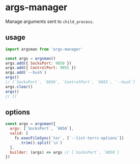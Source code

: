 # args-manager

Manage arguments sent to `child_process`.

## usage

```javascript
import argsman from 'args-manager'

const args = argsman()
args.add({ SocksPort: 9050 })
args.add({ ControlPort: 9055 })
args.add(`--hush`)
args()
// [`SocksPort`, `9050`, `ControlPort`, `9055`, `--hush`]
args.clear()
args()
// []
```

## options

```javascript
const args = argsman({
  args: [`SocksPort`, `9050`],
  valid: [
    fs.execFileSync(`tor`, [`--list-torrc-options`])
      .trim().split(`\n`)
  ],
  builder: (args) => args // [`SocksPort`, `9050`]
})
```
